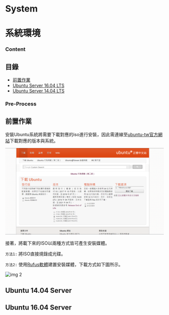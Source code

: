 # System
# 系統環境

### Content
## 目錄

* [前置作業](#Pre-Process)
* [Ubuntu Server 16.04 LTS](#ubuntu-server-1604)
* [Ubuntu Server 14.04 LTS](#ubuntu-server-1404)

### Pre-Process
## 前置作業

安裝Ubuntu系統將需要下載對應的iso進行安裝，因此需連線至[ubuntu-tw官方網站](https://www.ubuntu-tw.org/modules/tinyd0/)下載對應的版本與系統。

![img 1](img/Pic01.png) <br />

接著，將載下來的ISO以兩種方式皆可產生安裝媒體。

``` 方法1: ``` 
將ISO直接燒錄成光碟。

``` 方法2: ``` 
使用[Rufus軟體](https://rufus.akeo.ie/)建置安裝媒體，下載方式如下圖所示。 

![img 2](img/Pic02.png) <br />

## Ubuntu 14.04 Server



## Ubuntu 16.04 Server